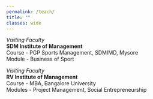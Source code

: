 ```yaml
---
permalink: /teach/
title: ""
classes: wide
---
```


*Visiting Faculty*  
**SDM Institute of Management**     
Course - PGP Sports Management, SDMIMD, Mysore    
Module - Business of Sport

*Visiting Faculty*  
**RV Institute of Management**       
Course - MBA, Bangalore University     
Modules - Project Management, Social Entrepreneurship
